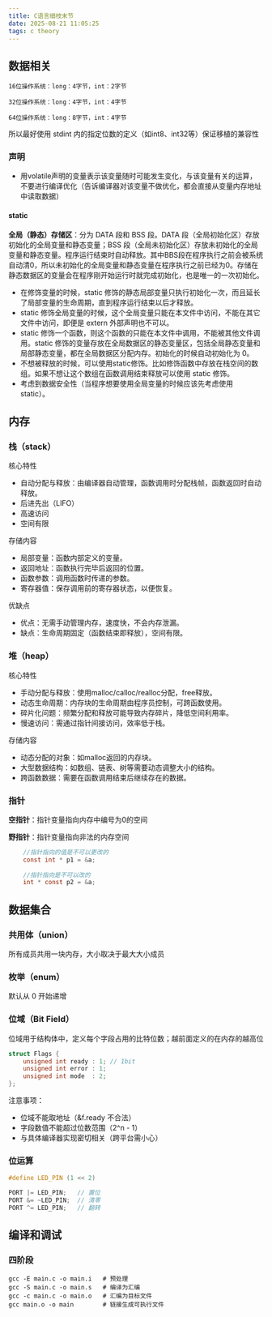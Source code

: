 ```yaml
---
title: C语言细枝末节
date: 2025-08-21 11:05:25
tags: c theory
---
```


## 数据相关

    16位操作系统：long：4字节，int：2字节
    
    32位操作系统：long：4字节，int：4字节
    
    64位操作系统：long：8字节，int：4字节

所以最好使用 stdint 内的指定位数的定义（如int8、int32等）保证移植的兼容性

### 声明

- 用volatile声明的变量表示该变量随时可能发生变化，与该变量有关的运算，不要进行编译优化（告诉编译器对该变量不做优化，都会直接从变量内存地址中读取数据）

#### static

**全局（静态）存储区**：分为 DATA 段和 BSS 段。DATA 段（全局初始化区）存放初始化的全局变量和静态变量；BSS 段（全局未初始化区）存放未初始化的全局变量和静态变量。程序运行结束时自动释放。其中BBS段在程序执行之前会被系统自动清0，所以未初始化的全局变量和静态变量在程序执行之前已经为0。存储在静态数据区的变量会在程序刚开始运行时就完成初始化，也是唯一的一次初始化。

- 在修饰变量的时候，static 修饰的静态局部变量只执行初始化一次，而且延长了局部变量的生命周期，直到程序运行结束以后才释放。
- static 修饰全局变量的时候，这个全局变量只能在本文件中访问，不能在其它文件中访问，即便是 extern 外部声明也不可以。
- static 修饰一个函数，则这个函数的只能在本文件中调用，不能被其他文件调用。static 修饰的变量存放在全局数据区的静态变量区，包括全局静态变量和局部静态变量，都在全局数据区分配内存。初始化的时候自动初始化为 0。
- 不想被释放的时候，可以使用static修饰。比如修饰函数中存放在栈空间的数组。如果不想让这个数组在函数调用结束释放可以使用 static 修饰。
- 考虑到数据安全性（当程序想要使用全局变量的时候应该先考虑使用 static）。

## 内存

### 栈（stack）

核心特性

- 自动分配与释放：由编译器自动管理，函数调用时分配栈帧，函数返回时自动释放。
- 后进先出（LIFO）
- 高速访问
- 空间有限

存储内容

- 局部变量：函数内部定义的变量。
- 返回地址：函数执行完毕后返回的位置。
- 函数参数：调用函数时传递的参数。
- 寄存器值：保存调用前的寄存器状态，以便恢复。

优缺点

- 优点：无需手动管理内存，速度快，不会内存泄漏。
- 缺点：生命周期固定（函数结束即释放），空间有限。

### 堆（heap）

核心特性

- 手动分配与释放：使用malloc/calloc/realloc分配，free释放。
- 动态生命周期：内存块的生命周期由程序员控制，可跨函数使用。
- 碎片化问题：频繁分配和释放可能导致内存碎片，降低空间利用率。
- 慢速访问：需通过指针间接访问，效率低于栈。

存储内容

- 动态分配的对象：如malloc返回的内存块。
- 大型数据结构：如数组、链表、树等需要动态调整大小的结构。
- 跨函数数据：需要在函数调用结束后继续存在的数据。

### 指针

**空指针**：指针变量指向内存中编号为0的空间

**野指针**：指针变量指向非法的内存空间

```c
	//指针指向的值是不可以更改的
	const int * p1 = &a; 
	
	//指针指向是不可以改的
	int * const p2 = &a;
```

## 数据集合

### 共用体（union）

所有成员共用一块内存，大小取决于最大大小成员

### 枚举（enum）

默认从 0 开始递增

### 位域（Bit Field）

位域用于结构体中，定义每个字段占用的比特位数；越前面定义的在内存的越高位

```c
struct Flags {
    unsigned int ready : 1;	// 1bit
    unsigned int error : 1;
    unsigned int mode  : 2;
};
```

注意事项：

- 位域不能取地址（&f.ready 不合法）
- 字段数值不能超过位数范围（2^n - 1）
- 与具体编译器实现密切相关（跨平台需小心）

### 位运算

```c
#define LED_PIN (1 << 2)

PORT |= LED_PIN;   // 置位
PORT &= ~LED_PIN;  // 清零
PORT ^= LED_PIN;   // 翻转
```

## 编译和调试

### 四阶段

```shell
gcc -E main.c -o main.i   # 预处理
gcc -S main.c -o main.s   # 编译为汇编
gcc -c main.c -o main.o   # 汇编为目标文件
gcc main.o -o main        # 链接生成可执行文件
```

